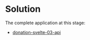 # Solution

The complete application at this stage:

- [donation-svelte-03-api](https://github.com/wit-hdip-comp-sci-2023/full-stack-1/tree/master/prj/donation/svelte/donation-svelte-03-api)